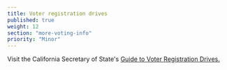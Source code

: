```yaml
---
title: Voter registration drives
published: true
weight: 12
section: "more-voting-info"
priority: "Minor"
---
```

Visit the California Secretary of State's [Guide to Voter Registration Drives.](http://www.sos.ca.gov/elections/additional-elections-information/publications-and-resources/guide-vr-drives/)
